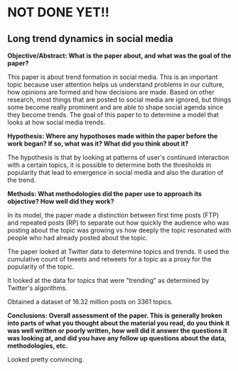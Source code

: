 # NOT DONE YET!!

## Long trend dynamics in social media

**Objective/Abstract: What is the paper about, and what was the goal of the paper?**

This paper is about trend formation in social media. This is an important topic because user attention helps us understand problems in our culture, how opinions are formed and how decisions are made. Based on other research, most things that are posted to social media are ignored, but things some become really prominent and are able to shape social agenda since they become trends. The goal of this paper to to determine a model that looks at how social media trends.

**Hypothesis: Where any hypothoses made within the paper before the work began? If so, what was it? What did you think about it?**

The hypothesis is that by looking at patterns of user's continued interaction with a certain topics, it is possible to determine both the thresholds in popularity that lead to emergence in social media and also the duration of the trend.

**Methods: What methodologies did the paper use to approach its objective? How well did they work?**

In its model, the paper made a distinction between first time posts (FTP) and repeated posts (RP) to separate out how quickly the audience who was posting about the topic was growing vs how deeply the topic resonated with people who had already posted about the topic.

The paper looked at Twitter data to determine topics and trends. It used the cumulative count of tweets and retweets for a topic as a proxy for the popularity of the topic.

It looked at the data for topics that were "trending" as determined by Twitter's algorithms.

Obtained a dataset of 16.32 million posts on 3361 topics.

**Conclusions: Overall assessment of the paper. This is generally broken into parts of what you thought about the material you read, do you think it was well written or poorly written, how well did it answer the questions it was looking at, and did you have any follow up questions about the data, methodologies, etc.**

Looked pretty convincing.

